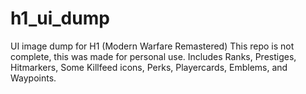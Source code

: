 # h1_ui_dump
UI image dump for H1 (Modern Warfare Remastered)
This repo is not complete, this was made for personal use.
Includes Ranks, Prestiges, Hitmarkers, Some Killfeed icons, Perks, Playercards, Emblems, and Waypoints.
